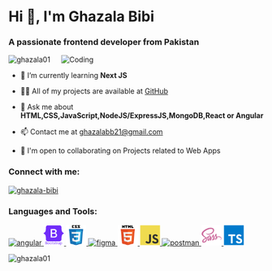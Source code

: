<h1>Hi 👋, I'm Ghazala Bibi</h1>
<h3>A passionate frontend developer from Pakistan</h3>

<img align="right" alt="Coding" width="400" src="https://res.cloudinary.com/practicaldev/image/fetch/s--2bZIjPGC--/c_limit%2Cf_auto%2Cfl_progressive%2Cq_66%2Cw_880/https://dev-to-uploads.s3.amazonaws.com/i/d4tvukbt5mra37cvwklk.gif"
 />

<p align="left"> <img src="https://komarev.com/ghpvc/?username=ghazala01&label=Profile%20views&color=0e75b6&style=flat" alt="ghazala01" /> </p>


- 🌱 I’m currently learning **Next JS**

- 👨‍💻 All of my projects are available at [GitHub](https://github.com/ghazala01)

- 💬 Ask me about **HTML,CSS,JavaScript,NodeJS/ExpressJS,MongoDB,React or Angular**

- 📫 Contact me at ghazalabb21@gmail.com

- 🤝 I'm open to collaborating on Projects related to Web Apps


<h3 align="left">Connect with me:</h3>
<p align="left">
<a href="https://linkedin.com/in/ghazala-bibi" target="blank"><img align="center" src="https://raw.githubusercontent.com/rahuldkjain/github-profile-readme-generator/master/src/images/icons/Social/linked-in-alt.svg" alt="ghazala-bibi" height="30" width="40" /></a>
</p>

<h3 align="left">Languages and Tools:</h3>
<p align="left"> <a href="https://angular.io" target="_blank" rel="noreferrer"> <img src="https://angular.io/assets/images/logos/angular/angular.svg" alt="angular" width="40" height="40"/> </a> <a href="https://getbootstrap.com" target="_blank" rel="noreferrer"> <img src="https://raw.githubusercontent.com/devicons/devicon/master/icons/bootstrap/bootstrap-plain-wordmark.svg" alt="bootstrap" width="40" height="40"/> </a> <a href="https://www.w3schools.com/css/" target="_blank" rel="noreferrer"> <img src="https://raw.githubusercontent.com/devicons/devicon/master/icons/css3/css3-original-wordmark.svg" alt="css3" width="40" height="40"/> </a> <a href="https://www.figma.com/" target="_blank" rel="noreferrer"> <img src="https://www.vectorlogo.zone/logos/figma/figma-icon.svg" alt="figma" width="40" height="40"/> </a> <a href="https://www.w3.org/html/" target="_blank" rel="noreferrer"> <img src="https://raw.githubusercontent.com/devicons/devicon/master/icons/html5/html5-original-wordmark.svg" alt="html5" width="40" height="40"/> </a> <a href="https://developer.mozilla.org/en-US/docs/Web/JavaScript" target="_blank" rel="noreferrer"> <img src="https://raw.githubusercontent.com/devicons/devicon/master/icons/javascript/javascript-original.svg" alt="javascript" width="40" height="40"/> </a> <a href="https://postman.com" target="_blank" rel="noreferrer"> <img src="https://www.vectorlogo.zone/logos/getpostman/getpostman-icon.svg" alt="postman" width="40" height="40"/> </a> <a href="https://sass-lang.com" target="_blank" rel="noreferrer"> <img src="https://raw.githubusercontent.com/devicons/devicon/master/icons/sass/sass-original.svg" alt="sass" width="40" height="40"/> </a> <a href="https://www.typescriptlang.org/" target="_blank" rel="noreferrer"> <img src="https://raw.githubusercontent.com/devicons/devicon/master/icons/typescript/typescript-original.svg" alt="typescript" width="40" height="40"/> </a> </p>

<p><img align="left" src="https://github-readme-stats.vercel.app/api/top-langs?username=ghazala01&show_icons=true&locale=en&layout=compact" alt="ghazala01" /></p>

<!-- <p>&nbsp;<img align="center" src="https://github-readme-stats.vercel.app/api?username=ghazala01&show_icons=true&locale=en" alt="ghazala01" /></p>
 -->
<!-- <p><img align="center" src="https://github-readme-streak-stats.herokuapp.com/?user=ghazala01&" alt="ghazala01" /></p>
 -->
